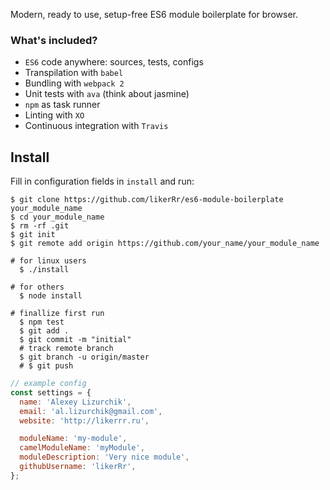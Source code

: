 Modern, ready to use, setup-free ES6 module boilerplate for browser.
 
### What's included?
* `ES6` code anywhere: sources, tests, configs
* Transpilation with `babel`
* Bundling with `webpack 2`
* Unit tests with `ava` (think about jasmine)
* `npm` as task runner
* Linting with `XO`
* Continuous integration with `Travis`

## Install

Fill in configuration fields in `install` and run:

```
$ git clone https://github.com/likerRr/es6-module-boilerplate your_module_name
$ cd your_module_name
$ rm -rf .git
$ git init
$ git remote add origin https://github.com/your_name/your_module_name

# for linux users
  $ ./install

# for others
  $ node install

# finallize first run
  $ npm test
  $ git add .
  $ git commit -m "initial"
  # track remote branch
  $ git branch -u origin/master
  # $ git push
```

```javascript
// example config
const settings = {
  name: 'Alexey Lizurchik',
  email: 'al.lizurchik@gmail.com',
  website: 'http://likerrr.ru',

  moduleName: 'my-module',
  camelModuleName: 'myModule',
  moduleDescription: 'Very nice module',
  githubUsername: 'likerRr',
};
```
